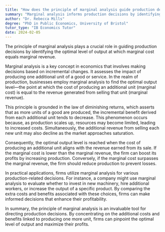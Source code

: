 ```yaml
---
title: "How does the principle of marginal analysis guide production decisions?"
summary: "Marginal analysis informs production decisions by identifying the optimal output level where marginal cost matches marginal revenue, ensuring efficient resource allocation and maximizing profit."
author: "Dr. Rebecca Mills"
degree: "PhD in Public Economics, University of Bristol"
tutor_type: "IB Economics Tutor"
date: 2024-02-05
---
```


The principle of marginal analysis plays a crucial role in guiding production decisions by identifying the optimal level of output at which marginal cost equals marginal revenue.

Marginal analysis is a key concept in economics that involves making decisions based on incremental changes. It assesses the impact of producing one additional unit of a good or service. In the realm of production, businesses employ marginal analysis to find the optimal output level—the point at which the cost of producing an additional unit (marginal cost) is equal to the revenue generated from selling that unit (marginal revenue).

This principle is grounded in the law of diminishing returns, which asserts that as more units of a good are produced, the incremental benefit derived from each additional unit tends to decrease. This phenomenon occurs because, as production scales up, resources may become limited, leading to increased costs. Simultaneously, the additional revenue from selling each new unit may also decline as the market approaches saturation.

Consequently, the optimal output level is reached when the cost of producing an additional unit aligns with the revenue earned from its sale. If the marginal cost is lower than the marginal revenue, the firm can boost its profits by increasing production. Conversely, if the marginal cost surpasses the marginal revenue, the firm should reduce production to prevent losses.

In practical applications, firms utilize marginal analysis for various production-related decisions. For instance, a company might use marginal analysis to evaluate whether to invest in new machinery, hire additional workers, or increase the output of a specific product. By comparing the extra costs and benefits associated with these choices, firms can make informed decisions that enhance their profitability.

In summary, the principle of marginal analysis is an invaluable tool for directing production decisions. By concentrating on the additional costs and benefits linked to producing one more unit, firms can pinpoint the optimal level of output and maximize their profits.
    